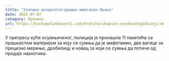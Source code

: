 ```yaml
---
title: "Ухапшен шездесетогодишњи мештанин Оџака"
date: 2025-07-07
category: Хроника
url: https://backapalankavesti.com/hronika/uhapsen-sezdesetogodisnji-mestanin-odzaka/
---
```


У претресу куће осумњиченог, полиција је пронашла 11 пакетића са прашкастом материјом за коју се сумња да је амфетамин, две вагице за прецизно мерење, дробилицу и новац за који се сумња да потиче од продаје наркотика.
